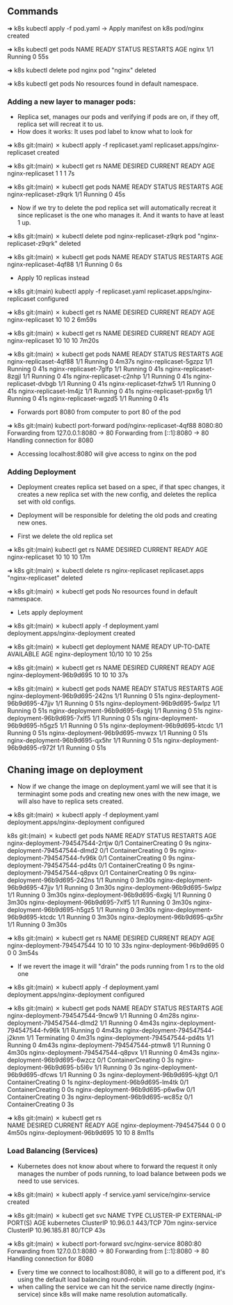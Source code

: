 ## Commands
➜  k8s kubectl apply -f pod.yaml -> Apply manifest on k8s
pod/nginx created

➜  k8s kubectl get pods
NAME    READY   STATUS    RESTARTS   AGE
nginx   1/1     Running   0          55s

➜  k8s kubectl delete pod nginx
pod "nginx" deleted

➜  k8s kubectl get pods
No resources found in default namespace.

### Adding a new layer to manager pods:
- Replica set, manages our pods and verifying if pods are on, if they off, replica set will recreat it to us.
- How does it works: It uses pod label to know what to look for

➜  k8s git:(main) ✗ kubectl apply -f replicaset.yaml
replicaset.apps/nginx-replicaset created

➜  k8s git:(main) ✗ kubectl get rs
NAME               DESIRED   CURRENT   READY   AGE
nginx-replicaset   1         1         1       7s

➜  k8s git:(main) ✗ kubectl get pods
NAME                     READY   STATUS    RESTARTS   AGE
nginx-replicaset-z9qrk   1/1     Running   0          45s

- Now if we try to delete the pod replica set will automatically recreat it since replicaset is the one who manages it. And it wants to have at least 1 up.

➜  k8s git:(main) ✗ kubectl delete pod nginx-replicaset-z9qrk 
pod "nginx-replicaset-z9qrk" deleted

➜  k8s git:(main) ✗ kubectl get pods
NAME                     READY   STATUS    RESTARTS   AGE
nginx-replicaset-4qf88   1/1     Running   0          6s

- Apply 10 replicas instead

➜  k8s git:(main) kubectl apply -f replicaset.yaml
replicaset.apps/nginx-replicaset configured

➜  k8s git:(main) ✗ kubectl get rs
NAME               DESIRED   CURRENT   READY   AGE
nginx-replicaset   10        10        2       6m59s

➜  k8s git:(main) ✗ kubectl get rs
NAME               DESIRED   CURRENT   READY   AGE
nginx-replicaset   10        10        10      7m20s

➜  k8s git:(main) ✗ kubectl get pods
NAME                     READY   STATUS    RESTARTS   AGE
nginx-replicaset-4qf88   1/1     Running   0          4m37s
nginx-replicaset-5gzpz   1/1     Running   0          41s
nginx-replicaset-7glfp   1/1     Running   0          41s
nginx-replicaset-8zgjl   1/1     Running   0          41s
nginx-replicaset-c2nhp   1/1     Running   0          41s
nginx-replicaset-dvbgb   1/1     Running   0          41s
nginx-replicaset-fzhw5   1/1     Running   0          41s
nginx-replicaset-lm4jz   1/1     Running   0          41s
nginx-replicaset-ppx6g   1/1     Running   0          41s
nginx-replicaset-wgzd5   1/1     Running   0          41s

- Forwards port 8080 from computer to port 80 of the pod

➜  k8s git:(main) kubectl port-forward pod/nginx-replicaset-4qf88 8080:80
Forwarding from 127.0.0.1:8080 -> 80
Forwarding from [::1]:8080 -> 80
Handling connection for 8080

- Accessing localhost:8080 will give access to nginx on the pod

### Adding Deployment
- Deployment creates replica set based on a spec, if that spec changes, it creates a new replica set with the new config, and deletes the replica set with old configs.
- Deployment will be responsible for deleting the old pods and creating new ones.

- First we delete the old replica set

➜  k8s git:(main) kubectl get rs
NAME               DESIRED   CURRENT   READY   AGE
nginx-replicaset   10        10        10      17m

➜  k8s git:(main) ✗ kubectl delete rs nginx-replicaset
replicaset.apps "nginx-replicaset" deleted

➜  k8s git:(main) ✗ kubectl get pods
No resources found in default namespace.

- Lets apply deployment

➜  k8s git:(main) ✗ kubectl apply -f deployment.yaml
deployment.apps/nginx-deployment created

➜  k8s git:(main) ✗ kubectl get deployment
NAME               READY   UP-TO-DATE   AVAILABLE   AGE
nginx-deployment   10/10   10           10          25s

➜  k8s git:(main) ✗ kubectl get rs
NAME                        DESIRED   CURRENT   READY   AGE
nginx-deployment-96b9d695   10        10        10      37s

➜  k8s git:(main) ✗ kubectl get pods
NAME                              READY   STATUS    RESTARTS   AGE
nginx-deployment-96b9d695-242ns   1/1     Running   0          51s
nginx-deployment-96b9d695-47jjv   1/1     Running   0          51s
nginx-deployment-96b9d695-5wlpz   1/1     Running   0          51s
nginx-deployment-96b9d695-6xgkj   1/1     Running   0          51s
nginx-deployment-96b9d695-7xlf5   1/1     Running   0          51s
nginx-deployment-96b9d695-h5gz5   1/1     Running   0          51s
nginx-deployment-96b9d695-ktcdc   1/1     Running   0          51s
nginx-deployment-96b9d695-mvwzx   1/1     Running   0          51s
nginx-deployment-96b9d695-qx5hr   1/1     Running   0          51s
nginx-deployment-96b9d695-r972f   1/1     Running   0          51s

## Chaning image on deployment
- Now if we change the image on deployment.yaml we will see that it is terminagint some pods and creating new ones with the new image, we will also have to replica sets created.

➜  k8s git:(main) ✗ kubectl apply -f deployment.yaml
deployment.apps/nginx-deployment configured

k8s git:(main) ✗ kubectl get pods
NAME                               READY   STATUS              RESTARTS   AGE
nginx-deployment-794547544-2rtjw   0/1     ContainerCreating   0          9s
nginx-deployment-794547544-dlmd2   0/1     ContainerCreating   0          9s
nginx-deployment-794547544-fv96k   0/1     ContainerCreating   0          9s
nginx-deployment-794547544-pd4ts   0/1     ContainerCreating   0          9s
nginx-deployment-794547544-q8pvx   0/1     ContainerCreating   0          9s
nginx-deployment-96b9d695-242ns    1/1     Running             0          3m30s
nginx-deployment-96b9d695-47jjv    1/1     Running             0          3m30s
nginx-deployment-96b9d695-5wlpz    1/1     Running             0          3m30s
nginx-deployment-96b9d695-6xgkj    1/1     Running             0          3m30s
nginx-deployment-96b9d695-7xlf5    1/1     Running             0          3m30s
nginx-deployment-96b9d695-h5gz5    1/1     Running             0          3m30s
nginx-deployment-96b9d695-ktcdc    1/1     Running             0          3m30s
nginx-deployment-96b9d695-qx5hr    1/1     Running             0          3m30s

➜  k8s git:(main) ✗ kubectl get rs
NAME                         DESIRED   CURRENT   READY   AGE
nginx-deployment-794547544   10        10        10      33s
nginx-deployment-96b9d695    0         0         0       3m54s

- If we revert the image it will "drain" the pods running from 1 rs to the old one

➜  k8s git:(main) ✗ kubectl apply -f deployment.yaml
deployment.apps/nginx-deployment configured

➜  k8s git:(main) ✗ kubectl get pods
NAME                               READY   STATUS              RESTARTS   AGE
nginx-deployment-794547544-9ncw9   1/1     Running             0          4m28s
nginx-deployment-794547544-dlmd2   1/1     Running             0          4m43s
nginx-deployment-794547544-fv96k   1/1     Running             0          4m43s
nginx-deployment-794547544-j2knm   1/1     Terminating         0          4m31s
nginx-deployment-794547544-pd4ts   1/1     Running             0          4m43s
nginx-deployment-794547544-ptmw8   1/1     Running             0          4m30s
nginx-deployment-794547544-q8pvx   1/1     Running             0          4m43s
nginx-deployment-96b9d695-6wzcz    0/1     ContainerCreating   0          3s
nginx-deployment-96b9d695-b5l6v    1/1     Running             0          3s
nginx-deployment-96b9d695-dfcws    1/1     Running             0          3s
nginx-deployment-96b9d695-kjtgt    0/1     ContainerCreating   0          1s
nginx-deployment-96b9d695-lm4tk    0/1     ContainerCreating   0          0s
nginx-deployment-96b9d695-p6w6w    0/1     ContainerCreating   0          3s
nginx-deployment-96b9d695-wc85z    0/1     ContainerCreating   0          3s

➜  k8s git:(main) ✗ kubectl get rs                  
NAME                         DESIRED   CURRENT   READY   AGE
nginx-deployment-794547544   0         0         0       4m50s
nginx-deployment-96b9d695    10        10        8       8m11s


### Load Balancing (Services)

- Kubernetes does not know about where to forward the request it only manages the number of pods running, to load balance between pods we need to use services.

➜  k8s git:(main) ✗ kubectl apply -f service.yaml
service/nginx-service created

➜  k8s git:(main) ✗ kubectl get svc
NAME            TYPE        CLUSTER-IP     EXTERNAL-IP   PORT(S)   AGE
kubernetes      ClusterIP   10.96.0.1      <none>        443/TCP   70m
nginx-service   ClusterIP   10.96.185.81   <none>        80/TCP    43s

➜  k8s git:(main) ✗ kubectl port-forward svc/nginx-service 8080:80
Forwarding from 127.0.0.1:8080 -> 80
Forwarding from [::1]:8080 -> 80
Handling connection for 8080

- Every time we connect to localhost:8080, it will go to a different pod, it's using the default load balancing round-robin.
- when calling the service we can hit the service name directly (nginx-service) since k8s will make name resolution automatically.